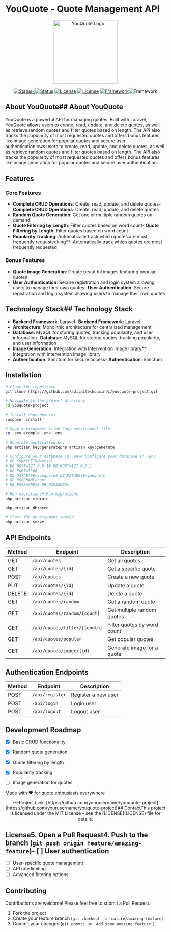 # YouQuote - Quote Management API

<p align="center">
  <img src="https://via.placeholder.com/200x200.png?text=YouQuote" alt="YouQuote Logo" width="200">
</p>

<p align="center">
  <a href="#features"><img src="https://img.shields.io/badge/status-active-success.svg" alt="Status"><<img src="https://img.shields.io/badge/status-active-success.svg" alt="Status"></a>
  <a href="#license"><img src="https://img.shields.io/badge/license-MIT-blue.svg" alt="License"></a>  <a href="#license"><img src="https://img.shields.io/badge/license-MIT-blue.svg" alt="License"></a>
  <a href="#built-with"><img src="https://img.shields.io/badge/framework-Laravel-red.svg" alt="Framework"></a><img src="https://img.shields.io/badge/framework-Laravel-red.svg" alt="Framework"></a>
</p></p>

## About YouQuote## About YouQuote

YouQuote is a powerful API for managing quotes. Built with Laravel, YouQuote allows users to create, read, update, and delete quotes, as well as retrieve random quotes and filter quotes based on length. The API also tracks the popularity of most requested quotes and offers bonus features like image generation for popular quotes and secure user authentication.ows users to create, read, update, and delete quotes, as well as retrieve random quotes and filter quotes based on length. The API also tracks the popularity of most requested quotes and offers bonus features like image generation for popular quotes and secure user authentication.

## Features

### Core Features

- **Complete CRUD Operations**: Create, read, update, and delete quotes- **Complete CRUD Operations**: Create, read, update, and delete quotes
- **Random Quote Generation**: Get one or multiple random quotes on demand
- **Quote Filtering by Length**: Filter quotes based on word count- **Quote Filtering by Length**: Filter quotes based on word count
- **Popularity Tracking**: Automatically track which quotes are most frequently requestedking**: Automatically track which quotes are most frequently requested

### Bonus Features

- **Quote Image Generation**: Create beautiful images featuring popular quotes
- **User Authentication**: Secure registration and login system allowing users to manage their own quotes- **User Authentication**: Secure registration and login system allowing users to manage their own quotes

## Technology Stack## Technology Stack

- **Backend Framework**: Laravel- **Backend Framework**: Laravel
- **Architecture**: Monolithic architecture for centralized management
- **Database**: MySQL for storing quotes, tracking popularity, and user information- **Database**: MySQL for storing quotes, tracking popularity, and user information
- **Image Generation**: Integration with Intervention Image library**: Integration with Intervention Image library
- **Authentication**: Sanctum   for secure access- **Authentication**: Sanctum 

## Installation

```bash
# Clone the repository
git clone https://github.com/adilaitelhoucine1/youquote-project.git

# Navigate to the project directory
cd youquote-project

# Install dependencies
composer install

# Copy environment file# Copy environment file
cp .env.example .env .env

# Generate application key
php artisan key:generatephp artisan key:generate

# Configure your database in .env# Configure your database in .env
# DB_CONNECTION=mysql
# DB_HOST=127.0.0.1# DB_HOST=127.0.0.1
# DB_PORT=3306
# DB_DATABASE=youquote# DB_DATABASE=youquote
# DB_USERNAME=root
# DB_PASSWORD=# DB_PASSWORD=

# Run migrations# Run migrations
php artisan migrate

php artisan db:seed

# Start the development server
php artisan serve
```

## API Endpoints

| Method | Endpoint | Description |
|--------|----------|-------------|
| GET    | `/api/quotes` | Get all quotes |
| GET    | `/api/quotes/{id}` | Get a specific quote |
| POST   | `/api/quotes` | Create a new quote |
| PUT    | `/api/quotes/{id}` | Update a quote |
| DELETE | `/api/quotes/{id}` | Delete a quote |
| GET    | `/api/quotes/random` | Get a random quote |
| GET    | `/api/quotes/random/{count}` | Get multiple random quotes |
| GET    | `/api/quotes/filter/{length}` | Filter quotes by word count |
| GET    | `/api/quotes/popular` | Get popular quotes |
| GET    | `/api/quotes/image/{id}` | Generate image for a quote |

## Authentication Endpoints

| Method | Endpoint | Description |
|--------|----------|-------------|
| POST   | `/api/register` | Register a new user |
| POST   | `/api/login` | Login user |
| POST   | `/api/logout` | Logout user |

## Development Roadmap

- [x] Basic CRUD functionality
- [x] Random quote generation
- [x] Quote filtering by length
- [x] Popularity tracking
- [ ] Image generation for quotes














</p>  Made with ❤️ for quote enthusiasts everywhere<p align="center">---Project Link: [https://github.com/yourusername/youquote-project](https://github.com/yourusername/youquote-project)## ContactThis project is licensed under the MIT License - see the [LICENSE](LICENSE) file for details.


## License5. Open a Pull Request4. Push to the branch (`git push origin feature/amazing-feature`)- [ ] User authentication
- [ ] User-specific quote management
- [ ] API rate limiting
- [ ] Advanced filtering options

## Contributing

Contributions are welcome! Please feel free to submit a Pull Request.

1. Fork the project
2. Create your feature branch (`git checkout -b feature/amazing-feature`)
3. Commit your changes (`git commit -m 'Add some amazing feature'`)
